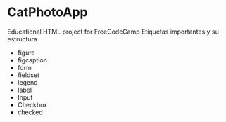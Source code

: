 # CatPhotoApp
Educational HTML project for FreeCodeCamp
Etiquetas importantes y su estructura

- figure
- figcaption
- form
- fieldset
- legend
- label
- Input
- Checkbox
- checked
